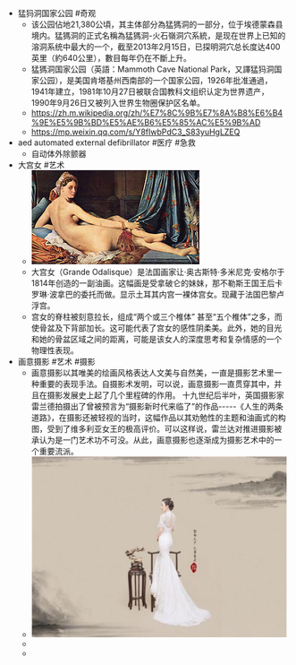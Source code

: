- 猛犸洞国家公园 #奇观
	- 该公园佔地21,380公頃，其主体部分為猛獁洞的一部分，位于埃德蒙森县境内。猛獁洞的正式名稱為猛獁洞-火石嶺洞穴系統，是现在世界上已知的溶洞系统中最大的一个，截至2013年2月15日，已探明洞穴总长度达400英里（約640公里），數目每年仍在不斷上升。
	- 猛獁洞国家公园（英語：Mammoth Cave National Park，又譯猛犸洞国家公园），是美国肯塔基州西南部的一个国家公园，1926年批准通過，1941年建立，1981年10月27日被联合国教科文组织认定为世界遗产，1990年9月26日又被列入世界生物圈保护区名单。
	- https://zh.m.wikipedia.org/zh/%E7%8C%9B%E7%8A%B8%E6%B4%9E%E5%9B%BD%E5%AE%B6%E5%85%AC%E5%9B%AD
	- https://mp.weixin.qq.com/s/Y8fIwbPdC3_S83yuHgLZEQ
- aed automated external defibrillator #医疗 #急救
	- 自动体外除颤器
- 大宫女 #艺术
	- ![image.png](../assets/image_1660737366713_0.png)
	- 大宫女（Grande Odalisque）是法国画家让·奥古斯特·多米尼克·安格尔于1814年创造的一副油画。这幅画是受拿破仑的妹妹，那不勒斯王国王后卡罗琳·波拿巴的委托而做。显示土耳其内宫一裸体宫女。现藏于法国巴黎卢浮宫。
	- 宫女的脊柱被刻意拉长，组成“两个或三个椎体” 甚至“五个椎体”之多，而使骨盆及下背部加长。这可能代表了宫女的感性阴柔美。此外，她的目光和她的骨盆区域之间的距离，可能是该女人的深度思考和复杂情感的一个物理性表现。
- 画意摄影 #艺术 #摄影
	- 画意摄影以其唯美的绘画风格表达人文美与自然美，一直是摄影艺术里一种重要的表现手法。自摄影术发明，可以说，画意摄影一直贯穿其中，并且在摄影发展史上起了几个里程碑的作用。
	  十九世纪后半叶，英国摄影家雷兰德拍摄出了曾被预言为“摄影新时代来临了”的作品-----《人生的两条道路》，在摄影还被轻视的当时，这幅作品以其劝勉性的主题和油画式的构图，受到了维多利亚女王的极高评价。可以这样说，雷兰达对推进摄影被承认为是一门艺术功不可没。从此，画意摄影也逐渐成为摄影艺术中的一个重要流派。
	- ![image.png](../assets/image_1660737593749_0.png)
	-
	-